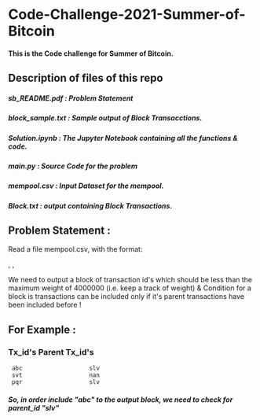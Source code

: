 # Code-Challenge-2021-Summer-of-Bitcoin

#### This is the Code challenge for Summer of Bitcoin.  

## Description of files of this repo

#####  sb_README.pdf : Problem Statement

#####  block_sample.txt : Sample output of Block Transacctions.

#####  Solution.ipynb : The Jupyter Notebook containing all the functions & code.

#####  main.py : Source Code for the problem

#####  mempool.csv : Input Dataset for the mempool.

#####  Block.txt : output containing Block Transactions.

## Problem Statement :

Read a file mempool.csv, with the format:
 
 <txid> , <fee> , <weight> 
  
We need to output a block of transaction id's which should be less than the maximum weight of 4000000 (i.e. keep a track of weight) & Condition for a block is transactions can be included only if it's parent transactions have been included before !

## For Example :

### Tx_id's              Parent Tx_id's
     abc                   slv
     svt                   nan
     pqr                   slv
     
##### So, in order include "abc" to the output block, we need to check for parent_id "slv"
